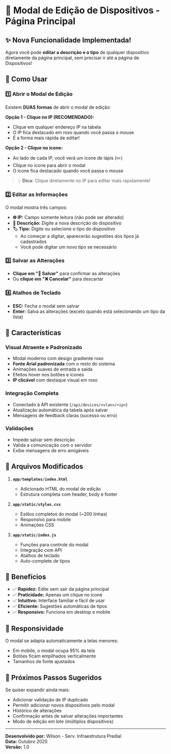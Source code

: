 # 📝 Modal de Edição de Dispositivos - Página Principal

## ✨ Nova Funcionalidade Implementada!

Agora você pode **editar a descrição e o tipo** de qualquer dispositivo diretamente da página principal, sem precisar ir até a página de Dispositivos!

## 🎯 Como Usar

### 1️⃣ **Abrir o Modal de Edição**
Existem **DUAS formas** de abrir o modal de edição:

**Opção 1 - Clique no IP (RECOMENDADO):**
- Clique em qualquer endereço IP na tabela
- O IP fica destacado em roxo quando você passa o mouse
- É a forma mais rápida de editar!

**Opção 2 - Clique no ícone:**
- Ao lado de cada IP, você verá um ícone de lápis (✏️)
- Clique no ícone para abrir o modal
- O ícone fica destacado quando você passa o mouse

> 💡 **Dica:** Clique diretamente no IP para editar mais rapidamente!

### 2️⃣ **Editar as Informações**
O modal mostra três campos:
- **🌐 IP:** Campo somente leitura (não pode ser alterado)
- **📝 Descrição:** Digite a nova descrição do dispositivo
- **🏷️ Tipo:** Digite ou selecione o tipo do dispositivo
  - Ao começar a digitar, aparecerão sugestões dos tipos já cadastrados
  - Você pode digitar um novo tipo se necessário

### 3️⃣ **Salvar as Alterações**
- **Clique em "💾 Salvar"** para confirmar as alterações
- Ou **clique em "❌ Cancelar"** para descartar

### 4️⃣ **Atalhos de Teclado**
- **ESC:** Fecha o modal sem salvar
- **Enter:** Salva as alterações (exceto quando está selecionando um tipo da lista)

## 🎨 Características

### Visual Atraente e Padronizado
- Modal moderno com design gradiente roxo
- **Fonte Arial padronizada** com o resto do sistema
- Animações suaves de entrada e saída
- Efeitos hover nos botões e ícones
- **IP clicável** com destaque visual em roxo

### Integração Completa
- Conectado à API existente (`/api/devices/<vlan>/<ip>`)
- Atualização automática da tabela após salvar
- Mensagens de feedback claras (sucesso ou erro)

### Validações
- Impede salvar sem descrição
- Valida a comunicação com o servidor
- Exibe mensagens de erro amigáveis

## 🔧 Arquivos Modificados

1. **`app/templates/index.html`**
   - Adicionado HTML do modal de edição
   - Estrutura completa com header, body e footer

2. **`app/static/styles.css`**
   - Estilos completos do modal (~200 linhas)
   - Responsivo para mobile
   - Animações CSS

3. **`app/static/index.js`**
   - Funções para controle do modal
   - Integração com API
   - Atalhos de teclado
   - Auto-complete de tipos

## 🚀 Benefícios

- ✅ **Rapidez:** Edite sem sair da página principal
- ✅ **Praticidade:** Apenas um clique no ícone
- ✅ **Intuitivo:** Interface familiar e fácil de usar
- ✅ **Eficiente:** Sugestões automáticas de tipos
- ✅ **Responsivo:** Funciona em desktop e mobile

## 📱 Responsividade

O modal se adapta automaticamente a telas menores:
- Em mobile, o modal ocupa 95% da tela
- Botões ficam empilhados verticalmente
- Tamanhos de fonte ajustados

## 🔄 Próximos Passos Sugeridos

Se quiser expandir ainda mais:
- Adicionar validação de IP duplicado
- Permitir adicionar novos dispositivos pelo modal
- Histórico de alterações
- Confirmação antes de salvar alterações importantes
- Modo de edição em lote (múltiplos dispositivos)

---

**Desenvolvido por:** Wilson - Serv. Infraestrutura Predial  
**Data:** Outubro 2025  
**Versão:** 1.0
